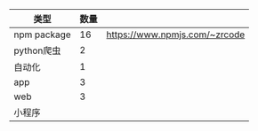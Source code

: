 
| 类型        | 数量 |                               |
| ----------- | ---- | ----------------------------- |
| npm package | 16   | https://www.npmjs.com/~zrcode |
| python爬虫  | 2    |                               |
| 自动化      | 1    |                               |
| app         | 3    |                               |
| web         | 3    |                               |
| 小程序      |      |                               |
